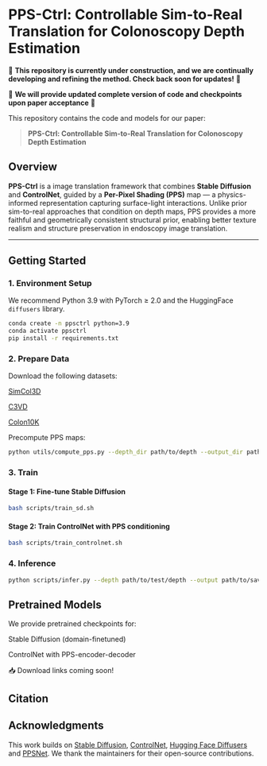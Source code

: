 # PPS-Ctrl: Controllable Sim-to-Real Translation for Colonoscopy Depth Estimation

🚧 **This repository is currently under construction, and we are continually developing and refining the method. Check back soon for updates!** 🚧

🚧 **We will provide updated complete version of code and checkpoints upon paper acceptance** 🚧

This repository contains the code and models for our paper:

> **PPS-Ctrl: Controllable Sim-to-Real Translation for Colonoscopy Depth Estimation**  

## Overview

**PPS-Ctrl** is a image translation framework that combines **Stable Diffusion** and **ControlNet**, guided by a **Per-Pixel Shading (PPS)** map — a physics-informed representation capturing surface-light interactions. Unlike prior sim-to-real approaches that condition on depth maps, PPS provides a more faithful and geometrically consistent structural prior, enabling better texture realism and structure preservation in endoscopy image translation.


---

## Getting Started

### 1. Environment Setup

We recommend Python 3.9 with PyTorch ≥ 2.0 and the HuggingFace `diffusers` library.

```bash
conda create -n ppsctrl python=3.9
conda activate ppsctrl
pip install -r requirements.txt
```
### 2. Prepare Data

Download the following datasets:

[SimCol3D](https://www.ucl.ac.uk/interventional-surgical-sciences/simcol3d-3d-reconstruction-during-colonoscopy-challenge)

[C3VD](https://durrlab.github.io/C3VD/)

[Colon10K](https://endoscopography.web.unc.edu/place-recognition-in-colonoscopy/)

Precompute PPS maps:

```bash
python utils/compute_pps.py --depth_dir path/to/depth --output_dir path/to/pps
```

### 3. Train

#### Stage 1: Fine-tune Stable Diffusion

```bash
bash scripts/train_sd.sh
```

#### Stage 2: Train ControlNet with PPS conditioning

```bash
bash scripts/train_controlnet.sh
```

### 4. Inference

```bash
python scripts/infer.py --depth path/to/test/depth --output path/to/save
```

## Pretrained Models
We provide pretrained checkpoints for:

Stable Diffusion (domain-finetuned)

ControlNet with PPS-encoder-decoder

📥 Download links coming soon!

## Citation


## Acknowledgments

This work builds on [Stable Diffusion](https://github.com/CompVis/stable-diffusion), [ControlNet](https://github.com/lllyasviel/ControlNet), [Hugging Face Diffusers](https://github.com/huggingface/diffusers) and [PPSNet](https://github.com/yahskapar/PPSNet/tree/main). We thank the maintainers for their open-source contributions.
